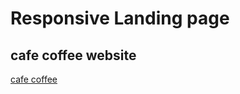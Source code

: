 # Responsive Landing page
## cafe coffee website

[cafe coffee](https://adarshmadhusoodanan.github.io/PRODIGY_WD_01/)
